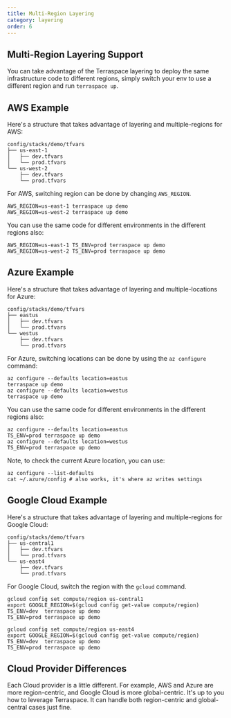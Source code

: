 ```yaml
---
title: Multi-Region Layering
category: layering
order: 6
---
```


## Multi-Region Layering Support

You can take advantage of the Terraspace layering to deploy the same infrastructure code to different regions, simply switch your env to use a different region and run `terraspace up`.

## AWS Example

Here's a structure that takes advantage of layering and multiple-regions for AWS:

    config/stacks/demo/tfvars
    ├── us-east-1
    │   ├── dev.tfvars
    │   └── prod.tfvars
    └── us-west-2
        ├── dev.tfvars
        └── prod.tfvars

For AWS, switching region can be done by changing `AWS_REGION`.

    AWS_REGION=us-east-1 terraspace up demo
    AWS_REGION=us-west-2 terraspace up demo

You can use the same code for different environments in the different regions also:

    AWS_REGION=us-east-1 TS_ENV=prod terraspace up demo
    AWS_REGION=us-west-2 TS_ENV=prod terraspace up demo

## Azure Example

Here's a structure that takes advantage of layering and multiple-locations for Azure:

    config/stacks/demo/tfvars
    ├── eastus
    │   ├── dev.tfvars
    │   └── prod.tfvars
    └── westus
        ├── dev.tfvars
        └── prod.tfvars

For Azure, switching locations can be done by using the `az configure` command:

    az configure --defaults location=eastus
    terraspace up demo
    az configure --defaults location=westus
    terraspace up demo

You can use the same code for different environments in the different regions also:

    az configure --defaults location=eastus
    TS_ENV=prod terraspace up demo
    az configure --defaults location=westus
    TS_ENV=prod terraspace up demo

Note, to check the current Azure location, you can use:

    az configure --list-defaults
    cat ~/.azure/config # also works, it's where az writes settings

## Google Cloud Example

Here's a structure that takes advantage of layering and multiple-regions for Google Cloud:

    config/stacks/demo/tfvars
    ├── us-central1
    │   ├── dev.tfvars
    │   └── prod.tfvars
    └── us-east4
        ├── dev.tfvars
        └── prod.tfvars

For Google Cloud, switch the region with the `gcloud` command.

    gcloud config set compute/region us-central1
    export GOOGLE_REGION=$(gcloud config get-value compute/region)
    TS_ENV=dev  terraspace up demo
    TS_ENV=prod terraspace up demo

    gcloud config set compute/region us-east4
    export GOOGLE_REGION=$(gcloud config get-value compute/region)
    TS_ENV=dev  terraspace up demo
    TS_ENV=prod terraspace up demo

## Cloud Provider Differences

Each Cloud provider is a little different. For example, AWS and Azure are more region-centric, and Google Cloud is more global-centric. It's up to you how to leverage Terraspace. It can handle both region-centric and global-central cases just fine.
